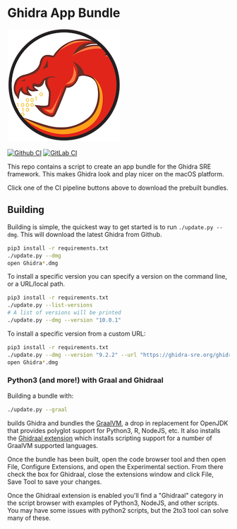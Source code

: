 # Ghidra App Bundle

[![Ghidra](/doc/Ghidra.png)](https://ghidra-sre.org)

[![Github CI](https://github.com/TorgoTorgo/Ghidra-App-Bundle/workflows/CI/badge.svg?branch=master)](https://github.com/TorgoTorgo/Ghidra-App-Bundle/actions?query=workflow%3ACI+branch%3Amaster)
[![GitLab CI](https://gitlab.com/Torgo/ghidra-app-bundle/badges/master/pipeline.svg)](https://gitlab.com/Torgo/ghidra-app-bundle/-/commits/master)

This repo contains a script to create an app bundle for the
Ghidra SRE framework. This makes Ghidra look and play nicer
on the macOS platform.

Click one of the CI pipeline buttons above to download the prebuilt bundles.

## Building

Building is simple, the quickest way to get started is to run `./update.py --dmg`. This will download the latest Ghidra from Github.

```bash
pip3 install -r requirements.txt
./update.py --dmg
open Ghidra*.dmg
```

To install a specific version you can specify a version on the command line, or a URL/local path.

```bash
pip3 install -r requirements.txt
./update.py --list-versions
# A list of versions will be printed
./update.py --dmg --version "10.0.1"
```

To install a specific version from a custom URL:

```bash
pip3 install -r requirements.txt
./update.py --dmg --version "9.2.2" --url "https://ghidra-sre.org/ghidra_9.2.2_PUBLIC_20201229.zip"
open Ghidra*.dmg
```

### Python3 (and more!) with Graal and Ghidraal

Building a bundle with:

```sh
./update.py --graal
```

builds Ghidra and bundles the [GraalVM](https://www.graalvm.org), a
drop in replacement for OpenJDK that provides polyglot support for
Python3, R, NodeJS, etc. It also installs the [Ghidraal extension](https://github.com/jpleasu/ghidraal)
which installs scripting support for a number of GraalVM supported languages.

Once the bundle has been built, open the code browser tool and then open File, Configure Extensions,
and open the Experimental section. From there check the box for Ghidraal, close the extensions window
and click File, Save Tool to save your changes.

Once the Ghidraal extension is enabled you'll find a "Ghidraal" category in the script browser with
examples of Python3, NodeJS, and other scripts. You may have some issues with python2 scripts, but the
2to3 tool can solve many of these.


